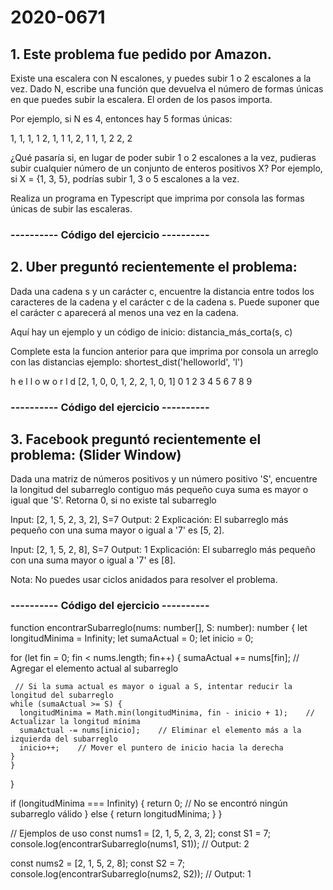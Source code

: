 # 2020-0671 

## 1. Este problema fue pedido por Amazon.
Existe una escalera con N escalones, y puedes subir 1 o 2 escalones a la vez. Dado N, escribe una función que devuelva el número de formas únicas en que puedes subir la escalera. El orden de los pasos importa.

Por ejemplo, si N es 4, entonces hay 5 formas únicas:

1, 1, 1, 1
2, 1, 1
1, 2, 1
1, 1, 2
2, 2

¿Qué pasaría si, en lugar de poder subir 1 o 2 escalones a la vez, pudieras subir cualquier número de un conjunto de enteros positivos X? Por ejemplo, si X = {1, 3, 5}, podrías subir 1, 3 o 5 escalones a la vez.

Realiza un programa en Typescript que imprima por consola las formas únicas de subir las escaleras.

### ---------- Código del ejercicio ----------



## 2. Uber preguntó recientemente el problema:
Dada una cadena s y un carácter c, encuentre la distancia entre todos los caracteres de la cadena y el carácter c de la cadena s. Puede suponer que el carácter c aparecerá al menos una vez en la cadena.

Aquí hay un ejemplo y un código de inicio:
distancia_más_corta(s, c)

Complete esta la funcion anterior para que imprima por consola un arreglo con las distancias ejemplo:
shortest_dist('helloworld', 'l')

h e l l o w o r l d
[2, 1, 0, 0, 1, 2, 2, 1, 0, 1]
0 1 2 3 4 5 6 7 8 9

### ---------- Código del ejercicio ----------



## 3. Facebook preguntó recientemente el problema: (Slider Window)
Dada una matriz de números positivos y un número positivo 'S', encuentre la longitud del subarreglo contiguo más pequeño cuya suma es mayor o igual que 'S'. Retorna 0, si no existe tal subarreglo

Input: [2, 1, 5, 2, 3, 2], S=7
Output: 2
Explicación: El subarreglo más pequeño con una suma mayor o igual a '7' es [5, 2].

Input: [2, 1, 5, 2, 8], S=7
Output: 1
Explicación: El subarreglo más pequeño con una suma mayor o igual a '7' es [8].

Nota: No puedes usar ciclos anidados para resolver el problema.

### ---------- Código del ejercicio ----------

function encontrarSubarreglo(nums: number[], S: number): number {
  let longitudMinima = Infinity; 
  let sumaActual = 0;
  let inicio = 0;

  for (let fin = 0; fin < nums.length; fin++) {
    sumaActual += nums[fin];      // Agregar el elemento actual al subarreglo

     // Si la suma actual es mayor o igual a S, intentar reducir la longitud del subarreglo
    while (sumaActual >= S) {
      longitudMinima = Math.min(longitudMinima, fin - inicio + 1);    // Actualizar la longitud mínima
      sumaActual -= nums[inicio];    // Eliminar el elemento más a la izquierda del subarreglo
      inicio++;    // Mover el puntero de inicio hacia la derecha
    }
    }
  }

  if (longitudMinima === Infinity) {
    return 0;    // No se encontró ningún subarreglo válido
  } else {
    return longitudMinima;
  }
}

// Ejemplos de uso
const nums1 = [2, 1, 5, 2, 3, 2];
const S1 = 7;
console.log(encontrarSubarreglo(nums1, S1));    // Output: 2

const nums2 = [2, 1, 5, 2, 8];
const S2 = 7;
console.log(encontrarSubarreglo(nums2, S2));    // Output: 1

